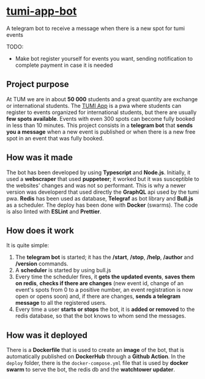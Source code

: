 # [tumi-app-bot](https://t.me/tumi_app_bot)
A telegram bot to receive a message when there is a new spot for tumi events

TODO: 
* Make bot register yourself for events you want, sending notification to complete payment in case it is needed

## Project purpose

At TUM we are in about **50 000** students and a great quantity are exchange or international students. The [TUMI App](https://tumi.esn.world/events) is a pwa where students can register to events organized for international students, but there are usually **few spots available**. Events with even 300 spots can become fully booked in less than 10 minutes. This project consists in a **telegram bot** that **sends you a message** when a new event is published or when there is a new free spot in an event that was fully booked.

## How was it made

The bot has been developed by using **Typescript** and **Node.js**. Initially, it used a **webscraper** that used **puppeteer**; it worked but it was susceptible to the websites' changes and was not so performant. This is why a newer version was developerd that used directly the **GraphQL** api used by the tumi pwa. **Redis** has been used as database, **Telegraf** as bot library and **Bull.js** as a scheduler. The deploy has been done with **Docker** (swarms). The code is also linted with **ESLint** and **Prettier**.

## How does it work

It is quite simple:
1. The **telegram bot** is started; it has the **/start**, **/stop**, **/help**, **/author** and **/version** commands.
2. A **scheduler** is started by using bull.js
3. Every time the scheduler fires, it **gets the updated events**, **saves them on redis**, **checks if there are changes** (new event id, change of an event's spots from 0 to a positive number, an event registration is now open or opens soon) and, if there are changes, **sends a telegram message** to all the registered users.
4. Every time a user **starts or stops** the bot, it is **added or removed** to the redis database, so that the bot knows to whom send the messages.

## How was it deployed

There is a **Dockerfile** that is used to create an **image** of the bot, that is automatically published on **DockerHub** through a **Github Action**. In the `deploy` folder, there is the `docker-compose.yml` file that is used by **docker swarm** to serve the bot, the redis db and the **watchtower updater**.
